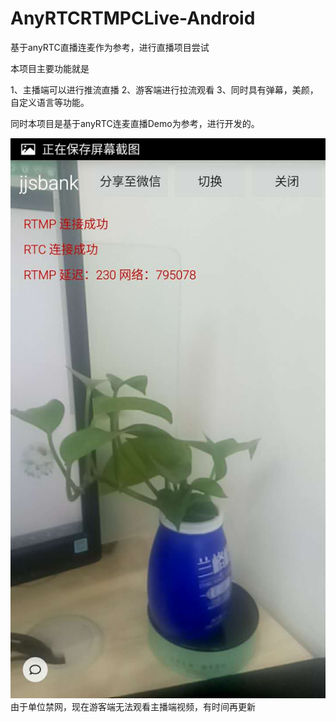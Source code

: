 # AnyRTCRTMPCLive-Android
基于anyRTC直播连麦作为参考，进行直播项目尝试

本项目主要功能就是

1、主播端可以进行推流直播
2、游客端进行拉流观看
3、同时具有弹幕，美颜，自定义语言等功能。

同时本项目是基于anyRTC连麦直播Demo为参考，进行开发的。


![主播端视频截图](https://github.com/hycoon/AnyRTCRTMPCLive-Android/blob/master/screenshort/screenshort.jpg)
由于单位禁网，现在游客端无法观看主播端视频，有时间再更新
